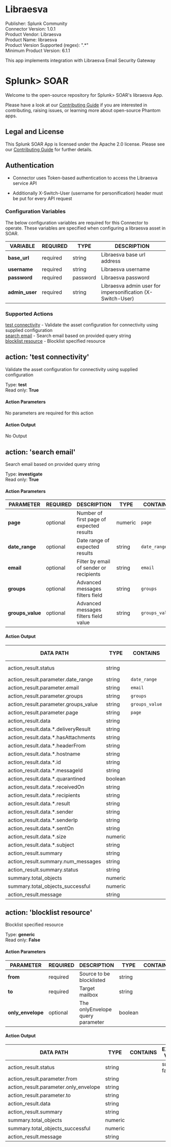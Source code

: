 [comment]: # "Auto-generated SOAR connector documentation"
# Libraesva

Publisher: Splunk Community  
Connector Version: 1.0.1  
Product Vendor: Libraesva  
Product Name: libraesva  
Product Version Supported (regex): ".\*"  
Minimum Product Version: 6.1.1  

This app implements integration with Libraesva Email Security Gateway

<!-- File: README.py

Copyright (c) 2024 Splunk Inc.

Licensed under the Apache License, Version 2.0 (the "License");
you may not use this file except in compliance with the License.
You may obtain a copy of the License at

    http://www.apache.org/licenses/LICENSE-2.0

Unless required by applicable law or agreed to in writing, software distributed under
the License is distributed on an "AS IS" BASIS, WITHOUT WARRANTIES OR CONDITIONS OF ANY KIND,
either express or implied. See the License for the specific language governing permissions
and limitations under the License. -->
# Splunk> SOAR

Welcome to the open-source repository for Splunk> SOAR's libraesva App.

Please have a look at our [Contributing Guide](https://github.com/Splunk-SOAR-Apps/.github/blob/main/.github/CONTRIBUTING.md) if you are interested in contributing, raising issues, or learning more about open-source Phantom apps.

## Legal and License

This Splunk SOAR App is licensed under the Apache 2.0 license. Please see our [Contributing Guide](https://github.com/Splunk-SOAR-Apps/.github/blob/main/.github/CONTRIBUTING.md#legal-notice) for further details.

## Authentication

- Connector uses Token-based authentication to access the Libraesva service API

- Additionally X-Switch-User (username for personification) header must be put for every API request

### Configuration Variables
The below configuration variables are required for this Connector to operate.  These variables are specified when configuring a libraesva asset in SOAR.

VARIABLE | REQUIRED | TYPE | DESCRIPTION
-------- | -------- | ---- | -----------
**base_url** |  required  | string | Libraesva base url address
**username** |  required  | string | Libraesva username
**password** |  required  | password | Libraesva password
**admin_user** |  required  | string | Libraesva admin user for impersonification (X-Switch-User)

### Supported Actions  
[test connectivity](#action-test-connectivity) - Validate the asset configuration for connectivity using supplied configuration  
[search email](#action-search-email) - Search email based on provided query string  
[blocklist resource](#action-blocklist-resource) - Blocklist specified resource  

## action: 'test connectivity'
Validate the asset configuration for connectivity using supplied configuration

Type: **test**  
Read only: **True**

#### Action Parameters
No parameters are required for this action

#### Action Output
No Output  

## action: 'search email'
Search email based on provided query string

Type: **investigate**  
Read only: **True**

#### Action Parameters
PARAMETER | REQUIRED | DESCRIPTION | TYPE | CONTAINS
--------- | -------- | ----------- | ---- | --------
**page** |  optional  | Number of first page of expected results | numeric |  `page` 
**date_range** |  optional  | Date range of expected results | string |  `date_range` 
**email** |  optional  | Filter by email of sender or recipients | string |  `email` 
**groups** |  optional  | Advanced messages filters field | string |  `groups` 
**groups_value** |  optional  | Advanced messages filters field value | string |  `groups_value` 

#### Action Output
DATA PATH | TYPE | CONTAINS | EXAMPLE VALUES
--------- | ---- | -------- | --------------
action_result.status | string |  |   success  failed 
action_result.parameter.date_range | string |  `date_range`  |  
action_result.parameter.email | string |  `email`  |  
action_result.parameter.groups | string |  `groups`  |  
action_result.parameter.groups_value | string |  `groups_value`  |  
action_result.parameter.page | string |  `page`  |  
action_result.data | string |  |  
action_result.data.\*.deliveryResult | string |  |  
action_result.data.\*.hasAttachments | string |  |  
action_result.data.\*.headerFrom | string |  |  
action_result.data.\*.hostname | string |  |  
action_result.data.\*.id | string |  |  
action_result.data.\*.messageId | string |  |  
action_result.data.\*.quarantined | boolean |  |  
action_result.data.\*.receivedOn | string |  |  
action_result.data.\*.recipients | string |  |  
action_result.data.\*.result | string |  |  
action_result.data.\*.sender | string |  |  
action_result.data.\*.senderIp | string |  |  
action_result.data.\*.sentOn | string |  |  
action_result.data.\*.size | numeric |  |  
action_result.data.\*.subject | string |  |  
action_result.summary | string |  |  
action_result.summary.num_messages | string |  |   10 
action_result.summary.status | string |  |  
summary.total_objects | numeric |  |  
summary.total_objects_successful | numeric |  |  
action_result.message | string |  |    

## action: 'blocklist resource'
Blocklist specified resource

Type: **generic**  
Read only: **False**

#### Action Parameters
PARAMETER | REQUIRED | DESCRIPTION | TYPE | CONTAINS
--------- | -------- | ----------- | ---- | --------
**from** |  required  | Source to be blocklisted | string | 
**to** |  required  | Target mailbox | string | 
**only_envelope** |  optional  | The onlyEnvelope query parameter | boolean | 

#### Action Output
DATA PATH | TYPE | CONTAINS | EXAMPLE VALUES
--------- | ---- | -------- | --------------
action_result.status | string |  |   success  failed 
action_result.parameter.from | string |  |  
action_result.parameter.only_envelope | string |  |  
action_result.parameter.to | string |  |  
action_result.data | string |  |  
action_result.summary | string |  |  
summary.total_objects | numeric |  |  
summary.total_objects_successful | numeric |  |  
action_result.message | string |  |  